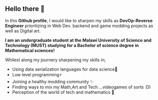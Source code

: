 ## Hello there 💬
In this **Github profile**, I would like to sharpen my skills as **DevOp-Reverse Engineer** prioritizing in Web Dev. backend and game modding projects as well as Digital art.


**I am an undergraduate student at the Malawi University of Science and Technology (MUST) studying for a Bachelor of science degree in Mathematical sciences!**


Whilest along my journery sharpening my skills in;
- Using data serialization languages for data science🔭
- Low level programming⚡
- Joining a healthy modding community ✨
- Finding ways to mix my Math,Art and Tech ...videogames of sorts :D)
- Perception of the world of tech and mathematics 🌱

<!--
**Renzul-OS/renzul-os** is a  ✨_special_ ✨ repository because its `README.md` (this file) appears on your GitHub profile.

Here are some ideas to get you started:

- 🔭 I’m currently working on ...
- 🌱 I’m currently learning ...
- 👯 I’m looking to collaborate on ...
- 🤔 I’m looking for help with ...
- 💬 Ask me about ...
- 📫 How to reach me: ...
- 😄 Pronouns: ...
- ⚡ Fun fact: ...
-->
